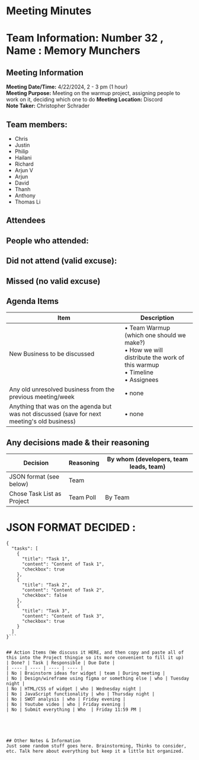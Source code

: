 # Meeting Minutes
# Team Information: Number 32 , Name : Memory Munchers
## Meeting Information
**Meeting Date/Time:** 4/22/2024, 2 - 3 pm (1 hour)  
**Meeting Purpose:** Meeting on the warmup project, assigning people to work on it, deciding which one to do
**Meeting Location:** Discord  
**Note Taker:** Christopher Schrader

## Team members:
- Chris
- Justin
- Philip
- Hailani
- Richard
- Arjun V
- Arjun 
- David
- Thanh
- Anthony
- Thomas Li
  
## Attendees
People who attended:
-
  
Did not attend (valid excuse):
- 
Missed (no valid excuse) 
-
  
## Agenda Items

Item | Description
---- | ----
New Business to be discussed | • Team Warmup (which one should we make?) <br>• How we will distribute the work of this warmup <br>• Timeline <br> • Assignees
Any old unresolved business from the previous meeting/week | • none
Anything that was on the agenda but was not discussed (save for next meeting's old business) | • none

## Any decisions made & their reasoning
Decision | Reasoning | By whom (developers, team leads, team) |
---- | ---- | ---- |
JSON format (see below) | Team |
Chose Task List as Project | Team Poll | By Team |

# JSON FORMAT DECIDED :
```
{
  "tasks": [
    {
      "title": "Task 1",
      "content": "Content of Task 1",
      "checkbox": true
    },
    {
      "title": "Task 2",
      "content": "Content of Task 2",
      "checkbox": false
    },
    {
      "title": "Task 3",
      "content": "Content of Task 3",
      "checkbox": true
    }
  ]
}```


## Action Items (We discuss it HERE, and then copy and paste all of this into the Project thingie so its more convenient to fill it up)
| Done? | Task | Responsible | Due Date |
| ---- | ---- | ---- | ---- |
| No | Brainstorm ideas for widget | team | During meeting |
| No | Design/wireframe using figma or something else | who | Tuesday night |
| No | HTML/CSS of widget | who | Wednesday night |
| No | JavaScript functionality | who | Thursday night |
| No | SWOT analysis | who | Friday evening |
| No | Youtube video | who | Friday evening |
| No | Submit everything | Who  | Friday 11:59 PM |





## Other Notes & Information
Just some random stuff goes here. Brainstorming, Thinks to consider, etc. Talk here about everything but keep it a little bit organized. 


